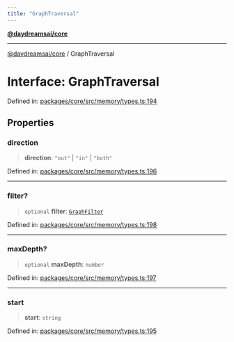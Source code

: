 ```yaml
---
title: "GraphTraversal"
---
```


[**@daydreamsai/core**](./api-reference.md)

***

[@daydreamsai/core](./api-reference.md) / GraphTraversal

# Interface: GraphTraversal

Defined in: [packages/core/src/memory/types.ts:194](https://github.com/dojoengine/daydreams/blob/612e9304717c546d301f9cac8c204de734cac957/packages/core/src/memory/types.ts#L194)

## Properties

### direction

> **direction**: `"out"` \| `"in"` \| `"both"`

Defined in: [packages/core/src/memory/types.ts:196](https://github.com/dojoengine/daydreams/blob/612e9304717c546d301f9cac8c204de734cac957/packages/core/src/memory/types.ts#L196)

***

### filter?

> `optional` **filter**: [`GraphFilter`](./GraphFilter.md)

Defined in: [packages/core/src/memory/types.ts:198](https://github.com/dojoengine/daydreams/blob/612e9304717c546d301f9cac8c204de734cac957/packages/core/src/memory/types.ts#L198)

***

### maxDepth?

> `optional` **maxDepth**: `number`

Defined in: [packages/core/src/memory/types.ts:197](https://github.com/dojoengine/daydreams/blob/612e9304717c546d301f9cac8c204de734cac957/packages/core/src/memory/types.ts#L197)

***

### start

> **start**: `string`

Defined in: [packages/core/src/memory/types.ts:195](https://github.com/dojoengine/daydreams/blob/612e9304717c546d301f9cac8c204de734cac957/packages/core/src/memory/types.ts#L195)
